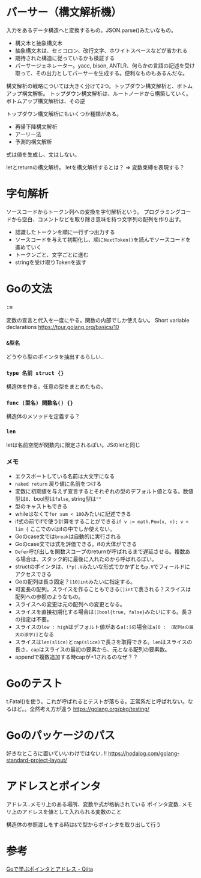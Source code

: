 # パーサー（構文解析機）
入力をあるデータ構造へと変換するもの。JSON.parse()みたいなもの。
- 構文木と抽象構文木
- 抽象構文木は、セミコロン、改行文字、ホワイトスペースなどが省かれる
- 期待された構造に従っているかも検証する
- パーサージェネレーター。yacc, bison, ANTLR、何らかの言語の記述を受け取って、その出力としてパーサーを生成する。便利なものもあるんだな。


構文解析の戦略については大きく分けて2つ。トップダウン構文解析と、ボトムアップ構文解析。
トップダウン構文解析は、ルートノードから構築していく。
ボトムアップ構文解析は、その逆

トップダウン構文解析にもいくつか種類がある。
- 再帰下降構文解析
- アーリー法
- 予測的構文解析

式は値を生成し、文はしない。

letとreturnの構文解析。
letを構文解析するとは？ => 変数束縛を表現する？


# 字句解析
ソースコードからトークン列への変換を字句解析という。
プログラミングコードから空白、コメントなどを取り除き意味を持つ文字列の配列を作り出す。
- 認識したトークンを順に一行ずつ出力する
- ソースコードを与えて初期化し、順に`NextToken()`を読んでソースコードを進めていく
- トークンごと、文字ごとに進む
- stringを受け取りTokenを返す


# Goの文法

### `:=`
変数の宣言と代入を一度にやる。関数の内部でしか使えない。
Short variable declarations
https://tour.golang.org/basics/10

### `&型名`
どうやら型のポインタを抽出するらしい..

### `type 名前 struct {}`
構造体を作る。任意の型をまとめたもの。

### `func (型名) 関数名() {}`
構造体のメソッドを定義する？

### `len`
letは名前空間が関数内に限定されるぽい。JSのletと同じ

### メモ
- エクスポートしている名前は大文字になる
- `naked return` 戻り値に名前をつける
- 変数に初期値を与えず宣言するとそれぞれの型のデフォルト値となる。数値型は`0`、bool型は`false`, string型は`""`
- 型のキャストもできる
- whileはなくて`for sum < 100`みたいに記述できる
- if式の前でifで使う計算をすることができる`if v := math.Pow(x, n); v < lim {` ここでのvはifの中でしか使えない。
- Goのcase文では`break`は自動的に実行される
- Goのcase文では式を評価できる。ifの大体ができる
- `Defer`呼び出しを関数スコープのreturnが呼ばれるまで遅延させる。複数ある場合は、スタック的に最後に入れたのから呼ばれるぽい。
- structのポインタは、`(*p).V`みたいな形式でかかずとも`p.V`でフィールドにアクセスできる
- Goの配列は長さ固定？`[10]int`みたいに指定する。
- 可変長の配列。スライスを作ることもできる`[]int`で表される？スライスは配列への参照のようなもの。
- スライスへの変更は元の配列への変更となる。
- スライスを直接初期化する場合は`[]bool{true, false}`みたいにする。長さの指定は不要。
- スライスの`low : high`はデフォルト値がある`a[:]`の場合は`a[0 : （配列aの最大の添字)]`となる
- スライスは`len(slice)`と`cap(slice)`で長さを取得できる。`len`はスライスの長さ、`cap`はスライスの最初の要素から、元となる配列の要素数。
- appendで複数追加する時capが+1されるのなぜ？？


# Goのテスト
t.Fatal()を使う。これが呼ばれるとテストが落ちる。正常系だと呼ばれない。なるほど。。全然考え方が違う
https://golang.org/pkg/testing/

# Goのパッケージのパス
好きなところに置いていいわけではない..!!
https://hodalog.com/golang-standard-project-layout/

# アドレスとポインタ
アドレス..メモリ上のある場所、変数や式が格納されている
ポインタ変数..メモリ上のアドレスを値として入れられる変数のこと

構造体の参照渡しをする時は`&`で型からポインタを取り出して行う



# 参考
[Goで学ぶポインタとアドレス - Qiita](https://qiita.com/Sekky0905/items/447efa04a95e3fec217f)
